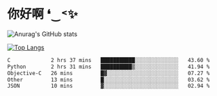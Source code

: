 # 你好啊 ❛‿˂✨

![Anurag's GitHub stats](https://github-readme-stats.vercel.app/api?username=ZombieFly&count_private=true&show_icons=true)

[![Top Langs](https://github-readme-stats.vercel.app/api/top-langs/?username=ZombieFly&layout=compact&count_private=true&hide=Ruby,makefile)](https://github.com/anuraghazra/github-readme-stats)

<!--START_SECTION:waka-->

```txt
C             2 hrs 37 mins   ███████████░░░░░░░░░░░░░░   43.60 %
Python        2 hrs 31 mins   ██████████▒░░░░░░░░░░░░░░   41.94 %
Objective-C   26 mins         █▓░░░░░░░░░░░░░░░░░░░░░░░   07.27 %
Other         13 mins         █░░░░░░░░░░░░░░░░░░░░░░░░   03.62 %
JSON          10 mins         ▓░░░░░░░░░░░░░░░░░░░░░░░░   02.94 %
```

<!--END_SECTION:waka-->
